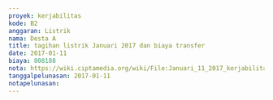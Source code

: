```yaml
---
proyek: kerjabilitas
kode: B2
anggaran: Listrik
nama: Desta A
title: tagihan listrik Januari 2017 dan biaya transfer
date: 2017-01-11
biaya: 808188
nota: https://wiki.ciptamedia.org/wiki/File:Januari_11_2017_kerjabilitas_B2_tagihan_listrik_desta.jpg
tanggalpelunasan: 2017-01-11
notapelunasan:
---
```

